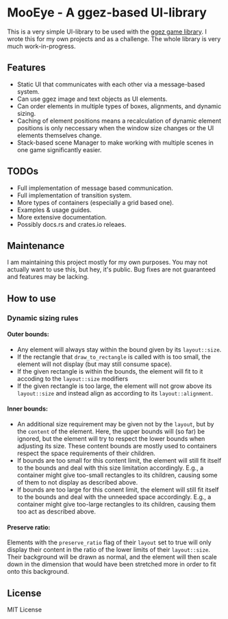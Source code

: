 # MooEye - A ggez-based UI-library

This is a very simple UI-library to be used with the [ggez game library](https://github.com/ggez/ggez). I wrote this for my own projects and as a challenge. The whole library is very much work-in-progress.

## Features

 * Static UI that communicates with each other via a message-based system.
 * Can use ggez image and text objects as UI elements.
 * Can order elements in multiple types of boxes, alignments, and dynamic sizing.
 * Caching of element positions means a recalculation of dynamic element positions is only neccessary when the window size changes or the UI elements themselves change.
 * Stack-based scene Manager to make working with multiple scenes in one game significantly easier.

 ## TODOs

 * Full implementation of message based communication.
 * Full implementation of transition system.
 * More types of containers (especially a grid based one).
 * Examples & usage guides.
 * More extensive documentation.
 * Possibly docs.rs and crates.io releaes.

 ## Maintenance

 I am maintaining this project mostly for my own purposes. You may not actually want to use this, but hey, it's public. Bug fixes are not guaranteed and features may be lacking.

 ## How to use

 ### Dynamic sizing rules

 #### Outer bounds:

 * Any element will always stay within the bound given by its ``layout::size``.
 * If the rectangle that ``draw_to_rectangle`` is called with is too small, the element will not display (but may still consume space).
 * If the given rectangle is within the bounds, the element will fit to it accoding to the ``layout::size`` modifiers
 * If the given rectangle is too large, the element will not grow above its ``layout::size`` and instead align as according to its ``layout::alignment``.

 #### Inner bounds:

 * An additional size requirement may be given not by the ``layout``, but by the ``content`` of the element. Here, the upper bounds will (so far) be ignored, but the element will try to respect the lower bounds when adjusting its size. These content bounds are mostly used to containers respect the space requirements of their children.
 * If bounds are too small for this content limit, the element will still fit itself to the bounds and deal with this size limitation accordingly. E.g., a container might give too-small rectangles to its children, causing some of them to not display as described above.
 * If bounds are too large for this conent limit, the element will still fit itself to the bounds and deal with the unneeded space accordingly. E.g., a container might give too-large rectangles to its children, causing them too act as described above.

 #### Preserve ratio:

Elements with the ``preserve_ratio`` flag of their ``layout`` set to true will only display their content in the ratio of the lower limits of their ``layout::size``. Their background will be drawn as normal, and the element will then scale down in the dimension that would have been stretched more in order to fit onto this background.




 ## License

MIT License